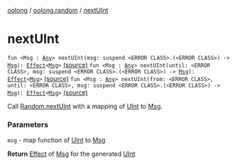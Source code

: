 [oolong](../index.md) / [oolong.random](index.md) / [nextUInt](./next-u-int.md)

# nextUInt

`fun <Msg : `[`Any`](https://kotlinlang.org/api/latest/jvm/stdlib/kotlin/-any/index.html)`> nextUInt(msg: suspend <ERROR CLASS>.(<ERROR CLASS>) -> `[`Msg`](next-u-int.md#Msg)`): `[`Effect`](../oolong/-effect.md)`<`[`Msg`](next-u-int.md#Msg)`>` [(source)](https://github.com/oolong-kt/oolong/tree/master/oolong/src/commonMain/kotlin/oolong/random/util.kt#L196)
`fun <Msg : `[`Any`](https://kotlinlang.org/api/latest/jvm/stdlib/kotlin/-any/index.html)`> nextUInt(until: <ERROR CLASS>, msg: suspend <ERROR CLASS>.(<ERROR CLASS>) -> `[`Msg`](next-u-int.md#Msg)`): `[`Effect`](../oolong/-effect.md)`<`[`Msg`](next-u-int.md#Msg)`>` [(source)](https://github.com/oolong-kt/oolong/tree/master/oolong/src/commonMain/kotlin/oolong/random/util.kt#L206)
`fun <Msg : `[`Any`](https://kotlinlang.org/api/latest/jvm/stdlib/kotlin/-any/index.html)`> nextUInt(from: <ERROR CLASS>, until: <ERROR CLASS>, msg: suspend <ERROR CLASS>.(<ERROR CLASS>) -> `[`Msg`](next-u-int.md#Msg)`): `[`Effect`](../oolong/-effect.md)`<`[`Msg`](next-u-int.md#Msg)`>` [(source)](https://github.com/oolong-kt/oolong/tree/master/oolong/src/commonMain/kotlin/oolong/random/util.kt#L216)

Call [Random.nextUInt](#) with a mapping of [UInt](#) to [Msg](next-u-int.md#Msg).

### Parameters

`msg` - map function of [UInt](#) to [Msg](next-u-int.md#Msg)

**Return**
[Effect](../oolong/-effect.md) of [Msg](next-u-int.md#Msg) for the generated [UInt](#)

